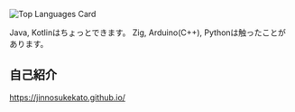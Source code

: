 ![Top Languages Card](https://github-readme-stats.vercel.app/api/top-langs/?username=jinnosukeKato&layout=compact)

Java, Kotlinはちょっとできます。
Zig, Arduino(C++), Pythonは触ったことがあります。

## 自己紹介

<https://jinnosukekato.github.io/>
